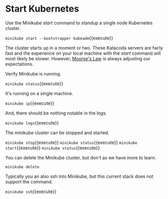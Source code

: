 # Start Kubernetes #

Use the Minikube _start_ command to standup a single node Kubernetes cluster.

`minikube start --bootstrapper kubeadm`{{execute}}

The cluster starts up in a moment or two. These Katacoda servers are fairly fast and the experience on your local machine with the _start_ command will most likely be slower. However, [Moorse's Law](https://en.wikipedia.org/wiki/Moore%27s_law) is always adjusting our expectations.

Verify Minikube is running.

`minikube status`{{execute}}

It's running on a single machine.

`minikube ip`{{execute}}

And, there should be nothing notable in the logs.

`minikube logs`{{execute}}

The minikube cluster can be stopped and started.

`minikube stop`{{execute}}
`minikube status`{{execute}}
`minikube start`{{execute}}
`minikube status`{{execute}}

You can delete the Minikube cluster, but don't as we have more to learn.

`minikube delete`

Typically you an also ssh into Minikube, but this current stack does not support the command.

`minikube ssh`{{execute}}
